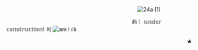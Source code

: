 




⠀⠀⠀⠀⠀⠀⠀⠀⠀⠀⠀⠀⠀⠀⠀⠀⠀⠀⠀⠀⠀⠀⠀⠀⠀⠀⠀⠀⠀⠀⠀⠀⠀                                            ![24a (1)](https://github.com/user-attachments/assets/0a73fdd0-def9-431c-b26e-81c05ed43207)
 
⠀⠀⠀⠀⠀⠀⠀⠀⠀⠀⠀⠀⠀⠀⠀⠀⠀⠀⠀⠀⠀⠀⠀⠀⠀⠀⠀⠀⠀⠀⠀⠀ıllı  ⁞⠀𝕦𝕟𝕕𝕖𝕣 𝕔𝕠𝕟𝕤𝕥𝕣𝕦𝕔𝕥𝕚𝕠𝕟! 〣 ![am](https://github.com/user-attachments/assets/bdcbb303-d2c5-4c4b-b08c-9de22c9b8092) ⁞  ıllı



⠀⠀⠀⠀⠀⠀⠀⠀⠀⠀⠀⠀⠀⠀⠀⠀⠀⠀⠀⠀⠀⠀⠀⠀⠀⠀⠀⠀⠀⠀⠀⠀⠀⠀⠀⠀⠀⠀⠀⠀⠀⠀⠀⠀⠀⠀★

<!--

**mochitails/mochitails** is a ✨ _special_ ✨ repository because its `README.md` (this file) appears on your GitHub profile.


